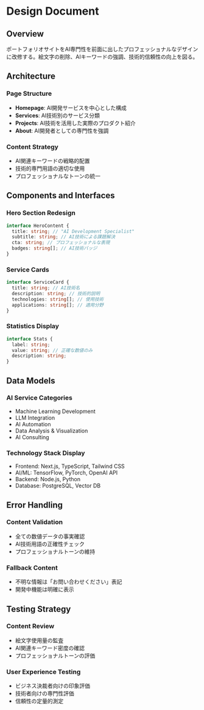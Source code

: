 # Design Document

## Overview

ポートフォリオサイトをAI専門性を前面に出したプロフェッショナルなデザインに改修する。絵文字の削除、AIキーワードの強調、技術的信頼性の向上を図る。

## Architecture

### Page Structure
- **Homepage**: AI開発サービスを中心とした構成
- **Services**: AI技術別のサービス分類
- **Projects**: AI技術を活用した実際のプロダクト紹介
- **About**: AI開発者としての専門性を強調

### Content Strategy
- AI関連キーワードの戦略的配置
- 技術的専門用語の適切な使用
- プロフェッショナルなトーンの統一

## Components and Interfaces

### Hero Section Redesign
```typescript
interface HeroContent {
  title: string; // "AI Development Specialist"
  subtitle: string; // AI技術による課題解決
  cta: string; // プロフェッショナルな表現
  badges: string[]; // AI技術バッジ
}
```

### Service Cards
```typescript
interface ServiceCard {
  title: string; // AI技術名
  description: string; // 技術的説明
  technologies: string[]; // 使用技術
  applications: string[]; // 適用分野
}
```

### Statistics Display
```typescript
interface Stats {
  label: string;
  value: string; // 正確な数値のみ
  description: string;
}
```

## Data Models

### AI Service Categories
- Machine Learning Development
- LLM Integration
- AI Automation
- Data Analysis & Visualization
- AI Consulting

### Technology Stack Display
- Frontend: Next.js, TypeScript, Tailwind CSS
- AI/ML: TensorFlow, PyTorch, OpenAI API
- Backend: Node.js, Python
- Database: PostgreSQL, Vector DB

## Error Handling

### Content Validation
- 全ての数値データの事実確認
- AI技術用語の正確性チェック
- プロフェッショナルトーンの維持

### Fallback Content
- 不明な情報は「お問い合わせください」表記
- 開発中機能は明確に表示

## Testing Strategy

### Content Review
- 絵文字使用量の監査
- AI関連キーワード密度の確認
- プロフェッショナルトーンの評価

### User Experience Testing
- ビジネス決裁者向けの印象評価
- 技術者向けの専門性評価
- 信頼性の定量的測定